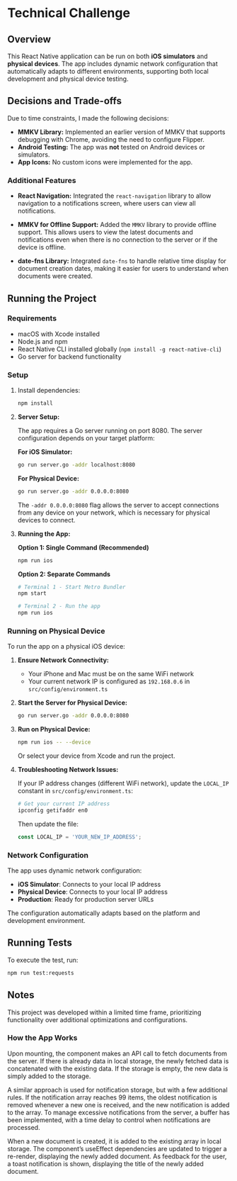# Technical Challenge

## Overview

This React Native application can be run on both **iOS simulators** and **physical devices**. The app includes dynamic network configuration that automatically adapts to different environments, supporting both local development and physical device testing.

## Decisions and Trade-offs

Due to time constraints, I made the following decisions:

- **MMKV Library:** Implemented an earlier version of MMKV that supports debugging with Chrome, avoiding the need to configure Flipper.
- **Android Testing:** The app was **not** tested on Android devices or simulators.
- **App Icons:** No custom icons were implemented for the app.

### **Additional Features**

- **React Navigation:** Integrated the `react-navigation` library to allow navigation to a notifications screen, where users can view all notifications.
- **MMKV for Offline Support:** Added the `MMKV` library to provide offline support. This allows users to view the latest documents and notifications even when there is no connection to the server or if the device is offline.

- **date-fns Library:** Integrated `date-fns` to handle relative time display for document creation dates, making it easier for users to understand when documents were created.

## Running the Project

### **Requirements**

- macOS with Xcode installed
- Node.js and npm
- React Native CLI installed globally (`npm install -g react-native-cli`)
- Go server for backend functionality

### **Setup**

1. Install dependencies:

   ```sh
   npm install
   ```

2. **Server Setup:**

   The app requires a Go server running on port 8080. The server configuration depends on your target platform:

   **For iOS Simulator:**

   ```sh
   go run server.go -addr localhost:8080
   ```

   **For Physical Device:**

   ```sh
   go run server.go -addr 0.0.0.0:8080
   ```

   The `-addr 0.0.0.0:8080` flag allows the server to accept connections from any device on your network, which is necessary for physical devices to connect.

3. **Running the App:**

   **Option 1: Single Command (Recommended)**

   ```sh
   npm run ios
   ```

   **Option 2: Separate Commands**

   ```sh
   # Terminal 1 - Start Metro Bundler
   npm start

   # Terminal 2 - Run the app
   npm run ios
   ```

### **Running on Physical Device**

To run the app on a physical iOS device:

1. **Ensure Network Connectivity:**
   - Your iPhone and Mac must be on the same WiFi network
   - Your current network IP is configured as `192.168.0.6` in `src/config/environment.ts`

2. **Start the Server for Physical Device:**
   ```sh
   go run server.go -addr 0.0.0.0:8080
   ```

3. **Run on Physical Device:**
   ```sh
   npm run ios -- --device
   ```

   Or select your device from Xcode and run the project.

4. **Troubleshooting Network Issues:**

   If your IP address changes (different WiFi network), update the `LOCAL_IP` constant in `src/config/environment.ts`:

   ```sh
   # Get your current IP address
   ipconfig getifaddr en0
   ```

   Then update the file:

   ```typescript
   const LOCAL_IP = 'YOUR_NEW_IP_ADDRESS';
   ```

### **Network Configuration**

The app uses dynamic network configuration:

- **iOS Simulator**: Connects to your local IP address
- **Physical Device**: Connects to your local IP address
- **Production**: Ready for production server URLs

The configuration automatically adapts based on the platform and development environment.

## Running Tests

To execute the test, run:

```sh
npm run test:requests
```

## Notes

This project was developed within a limited time frame, prioritizing functionality over additional optimizations and configurations.

### **How the App Works**

Upon mounting, the component makes an API call to fetch documents from the server. If there is already data in local storage, the newly fetched data is concatenated with the existing data. If the storage is empty, the new data is simply added to the storage.

A similar approach is used for notification storage, but with a few additional rules. If the notification array reaches 99 items, the oldest notification is removed whenever a new one is received, and the new notification is added to the array. To manage excessive notifications from the server, a buffer has been implemented, with a time delay to control when notifications are processed.

When a new document is created, it is added to the existing array in local storage. The component’s useEffect dependencies are updated to trigger a re-render, displaying the newly added document. As feedback for the user, a toast notification is shown, displaying the title of the newly added document.
